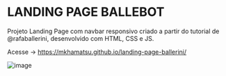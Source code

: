 # LANDING PAGE BALLEBOT
Projeto Landing Page com navbar responsivo criado a partir do tutorial de @rafaballerini, desenvolvido com HTML, CSS e JS.

Acesse -> https://mkhamatsu.github.io/landing-page-ballerini/

![image](https://user-images.githubusercontent.com/88387001/173662133-7db4ef4c-8cb2-41aa-ab21-6cf195e29e96.png)
